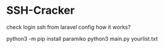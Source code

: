 # SSH-Cracker

check login ssh from laravel config
how it works?

python3 -m pip install paramiko
python3 main.py yourlist.txt
